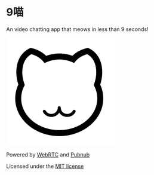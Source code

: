 # 9喵
An video chatting app that meows in less than 9 seconds!

![cover_img](https://github.com/flamearrow/SecumChat/blob/main/app/src/main/res/drawable-xxxhdpi/cat_head.png?raw=true)

Powered by [WebRTC](http://webrtc.org) and [Pubnub](https://www.pubnub.com/)

Licensed under the [MIT license](https://github.com/flamearrow/SecumChat/blob/main/LICENSE)
